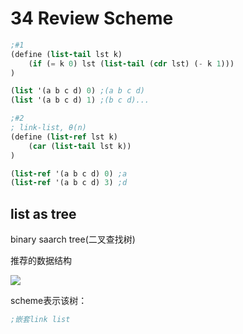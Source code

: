 # 34 Review Scheme

```scheme
;#1
(define (list-tail lst k)
    (if (= k 0) lst (list-tail (cdr lst) (- k 1)))
)

(list '(a b c d) 0) ;(a b c d)
(list '(a b c d) 1) ;(b c d)...

;#2
; link-list, θ(n)
(define (list-ref lst k)
    (car (list-tail lst k))
)

(list-ref '(a b c d) 0) ;a
(list-ref '(a b c d) 3) ;d
```

## list as tree
binary saarch tree(二叉查找树)

推荐的数据结构

![](https://file.nyatori.com/images/30951ced8db4f2959ffe4e07da42b9c6.png)

scheme表示该树：
```scheme
;嵌套link list
```
